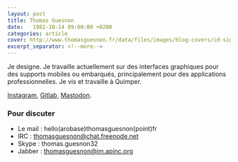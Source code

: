 ```yaml
---
layout: post
title: Thomas Guesnon
date:   1982-10-14 09:00:00 +0200
categories: article
cover: http://www.thomasguesnon.fr/data/files/images/blog-covers/id-sign.png
excerpt_separator: <!--more-->
---
```


Je designe. Je travaille actuellement sur des interfaces graphiques pour des supports mobiles ou embarqués, principalement pour des applications professionnelles. Je vis et travaille à Quimper.
<!--more-->

[Instagram](https://www.instagram.com/thomas.guesnon/ "Instagram"), [Gitlab](https://gitlab.com/patjennings "Gitlab"), [Mastodon](https://mastodon.social/@patjennings "Mastodon"). 

### Pour discuter ###

- Le mail : hello(arobase)thomasguesnon(point)fr
- IRC : thomasguesnon@chat.freenode.net
- Skype : thomas.guesnon32
- Jabber : thomasguesnon@im.apinc.org

